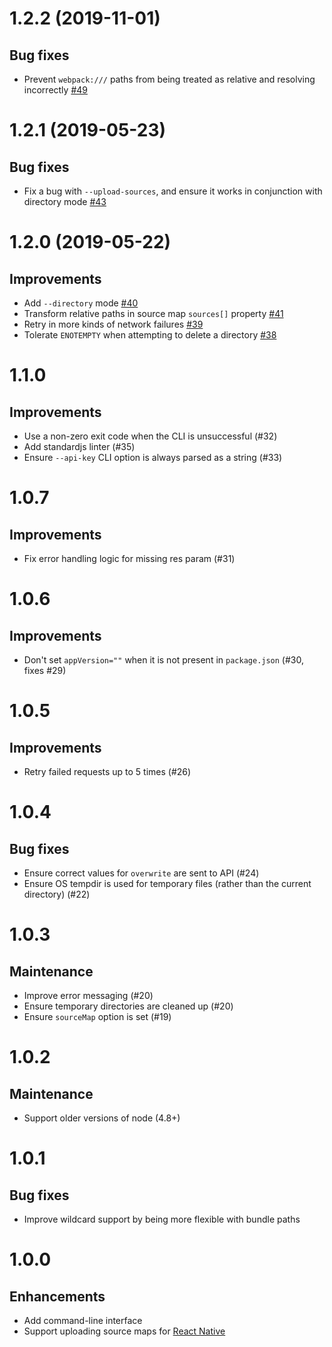 # 1.2.2 (2019-11-01)

## Bug fixes

* Prevent `webpack:///` paths from being treated as relative and resolving incorrectly [#49](https://github.com/bugsnag/bugsnag-sourcemaps/pull/49)

# 1.2.1 (2019-05-23)

## Bug fixes

* Fix a bug with `--upload-sources`, and ensure it works in conjunction with directory mode [#43](https://github.com/bugsnag/bugsnag-sourcemaps/pull/43)

# 1.2.0 (2019-05-22)

## Improvements

* Add `--directory` mode [#40](https://github.com/bugsnag/bugsnag-sourcemaps/pull/40)
* Transform relative paths in source map `sources[]` property [#41](https://github.com/bugsnag/bugsnag-sourcemaps/pull/41)
* Retry in more kinds of network failures [#39](https://github.com/bugsnag/bugsnag-sourcemaps/pull/39)
* Tolerate `ENOTEMPTY` when attempting to delete a directory [#38](https://github.com/bugsnag/bugsnag-sourcemaps/pull/38)

# 1.1.0

## Improvements

* Use a non-zero exit code when the CLI is unsuccessful (#32)
* Add standardjs linter (#35)
* Ensure `--api-key` CLI option is always parsed as a string (#33)

# 1.0.7

## Improvements

* Fix error handling logic for missing res param (#31)

# 1.0.6

## Improvements

* Don't set `appVersion=""` when it is not present in `package.json` (#30, fixes #29)

# 1.0.5

## Improvements

* Retry failed requests up to 5 times (#26)

# 1.0.4

## Bug fixes

* Ensure correct values for `overwrite` are sent to API (#24)
* Ensure OS tempdir is used for temporary files (rather than the current directory) (#22)

# 1.0.3

## Maintenance

* Improve error messaging (#20)
* Ensure temporary directories are cleaned up (#20)
* Ensure `sourceMap` option is set (#19)

# 1.0.2

## Maintenance

* Support older versions of node (4.8+)

# 1.0.1

## Bug fixes

* Improve wildcard support by being more flexible with bundle paths

# 1.0.0

## Enhancements

* Add command-line interface
* Support uploading source maps for [React Native](https://docs.bugsnag.com/platforms/react-native/showing-full-stacktraces/)
